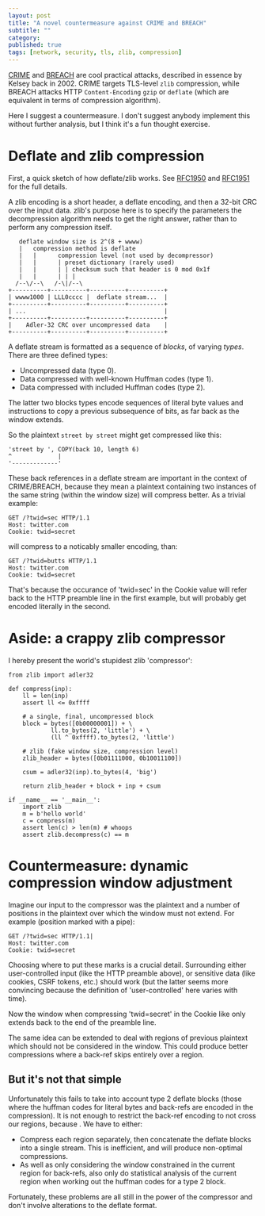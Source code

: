 ```yaml
---
layout: post
title: "A novel countermeasure against CRIME and BREACH"
subtitle: ""
category: 
published: true
tags: [network, security, tls, zlib, compression]
---
```

[CRIME][crime] and [BREACH][breach] are cool practical attacks, described in essence by Kelsey back in 2002.  CRIME targets TLS-level `zlib` compression, while BREACH attacks HTTP `Content-Encoding` `gzip` or `deflate` (which are  equivalent in terms of compression algorithm).

Here I suggest a countermeasure.  I don't suggest anybody implement this without further analysis, but I think it's a fun thought exercise.

# Deflate and zlib compression
First, a quick sketch of how deflate/zlib works.  See [RFC1950][rfc1950] and [RFC1951][rfc1951] for the full details.

A zlib encoding is a short header, a deflate encoding, and then a 32-bit CRC over the input data.  zlib's purpose here is to specify the parameters the decompression algorithm needs to get the right answer, rather than to perform any compression itself.

       deflate window size is 2^(8 + wwww)
       |   compression method is deflate
       |   |      compression level (not used by decompressor)  
       |   |      | preset dictionary (rarely used)
       |   |      | | checksum such that header is 0 mod 0x1f
       |   |      | | |
      /--\/--\   /-\|/--\
    +----------+----------+----------+----------+
    | wwww1000 | LLL0cccc |  deflate stream...  |
    +----------+----------+----------+----------+
    | ...                                       |
    +----------+----------+----------+----------+
    |    Adler-32 CRC over uncompressed data    |
    +----------+----------+----------+----------+

A deflate stream is formatted as a sequence of *blocks*, of varying *types*.  There are three defined types:

* Uncompressed data (type 0).
* Data compressed with well-known Huffman codes (type 1).
* Data compressed with included Huffman codes (type 2).

The latter two blocks types encode sequences of literal byte values and instructions to copy a previous subsequence of bits, as far back as the window extends.

So the plaintext `street by street` might get compressed like this:

    'street by ', COPY(back 10, length 6)
    ^             |
    '-------------'

These back references in a deflate stream are important in the context of CRIME/BREACH, because they mean a plaintext containing two instances of the same string (within the window size) will compress better.  As a trivial example:

    GET /?twid=sec HTTP/1.1
    Host: twitter.com
    Cookie: twid=secret

will compress to a noticably smaller encoding, than:

    GET /?twid=butts HTTP/1.1
    Host: twitter.com
    Cookie: twid=secret

That's because the occurance of 'twid=sec' in the Cookie value will refer back to the HTTP preamble line
in the first example, but will probably get encoded literally in the second.

# Aside: a crappy zlib compressor
I hereby present the world's stupidest zlib 'compressor':

    from zlib import adler32

    def compress(inp):
        ll = len(inp)
        assert ll <= 0xffff
        
        # a single, final, uncompressed block
        block = bytes([0b00000001]) + \
                ll.to_bytes(2, 'little') + \
                (ll ^ 0xffff).to_bytes(2, 'little')
        
        # zlib (fake window size, compression level)
        zlib_header = bytes([0b01111000, 0b10011100])
        
        csum = adler32(inp).to_bytes(4, 'big')
        
        return zlib_header + block + inp + csum

    if __name__ == '__main__':
        import zlib
        m = b'hello world'
        c = compress(m)
        assert len(c) > len(m) # whoops
        assert zlib.decompress(c) == m
    

# Countermeasure: dynamic compression window adjustment
Imagine our input to the compressor was the plaintext and a number of positions in the plaintext over which the window must not extend.  For example (position marked with a pipe):

    GET /?twid=sec HTTP/1.1|
    Host: twitter.com
    Cookie: twid=secret

Choosing where to put these marks is a crucial detail.  Surrounding either user-controlled input (like the HTTP preamble above), or sensitive data (like cookies, CSRF tokens, etc.) should work (but the latter seems more convincing because the definition of 'user-controlled' here varies with time).

Now the window when compressing 'twid=secret' in the Cookie like only extends back to the end of the preamble line.

The same idea can be extended to deal with regions of previous plaintext which should not be considered in the window.  This could produce better compressions where a back-ref skips entirely over a region.

## But it's not that simple
Unfortunately this fails to take into account type 2 deflate blocks (those where the huffman codes for literal bytes and back-refs are encoded in the compression).  It is not enough to restrict the back-ref encoding to not cross our regions, because .  We have to either:

* Compress each region separately, then concatenate the deflate blocks into a single stream.  This is inefficient, and will produce non-optimal compressions.
* As well as only considering the window constrained in the current region for back-refs, also only do statistical analysis of the current region when working out the huffman codes for a type 2 block.

Fortunately, these problems are all still in the power of the compressor and don't involve alterations to the deflate format.

[crime]: https://docs.google.com/presentation/d/11eBmGiHbYcHR9gL5nDyZChu_-lCa2GizeuOfaLU2HOU
[breach]: http://breachattack.com/
[rfc1951]: http://tools.ietf.org/html/rfc1951
[rfc1950]: http://tools.ietf.org/html/rfc1950